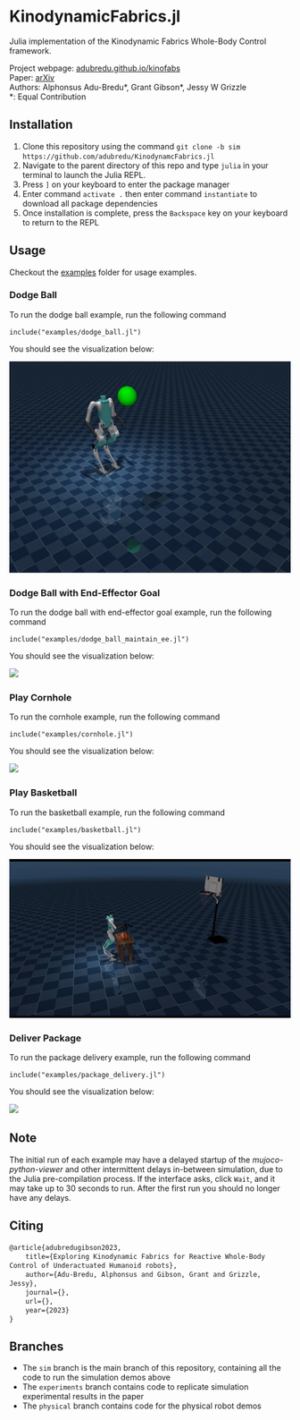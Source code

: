 # KinodynamicFabrics.jl
Julia implementation of the Kinodynamic Fabrics Whole-Body Control framework.

Project webpage: [adubredu.github.io/kinofabs](http://adubredu.github.io/kinofabs)  
Paper:      [arXiv](https://arxiv.org/abs/2303.04279)  
Authors:    Alphonsus Adu-Bredu*, Grant Gibson*, Jessy W Grizzle  
*: Equal Contribution

## Installation
1. Clone this repository using the command `git clone -b sim https://github.com/adubredu/KinodynamcFabrics.jl`
2. Navigate to the parent directory of this repo and type  `julia` in your terminal to launch the Julia REPL.
3. Press `]` on your keyboard to enter the package manager 
4. Enter command `activate .` then enter command `instantiate` to download all package dependencies
5. Once installation is complete, press the `Backspace` key on your keyboard to return to the REPL

## Usage
Checkout the [examples](examples) folder for usage examples.

### Dodge Ball
To run the dodge ball example, run the following command
```
include("examples/dodge_ball.jl")
```

You should see the visualization below:


![](media/dodge.gif)

### Dodge Ball with End-Effector Goal
To run the dodge ball with end-effector goal example, run the following command
```
include("examples/dodge_ball_maintain_ee.jl")
```

You should see the visualization below:


![](media/trailer.gif)

### Play Cornhole
To run the cornhole example, run the following command
```
include("examples/cornhole.jl")
```

You should see the visualization below:


![](media/cornhole.gif)

### Play Basketball
To run the basketball example, run the following command
```
include("examples/basketball.jl")
```

You should see the visualization below:


![](media/basketball.gif)


### Deliver Package
To run the package delivery example, run the following command
```
include("examples/package_delivery.jl")
```

You should see the visualization below:


![](media/package_delivery.gif)


## Note
The initial run of each example may have a delayed startup of the *mujoco-python-viewer* and other intermittent delays in-between simulation, due to the Julia pre-compilation process. If the interface asks, click `Wait`, and it may take up to 30 seconds to run. After the first run you should no longer have any delays. 

## Citing
```
@article{adubredugibson2023,
    title={Exploring Kinodynamic Fabrics for Reactive Whole-Body Control of Underactuated Humanoid robots},
    author={Adu-Bredu, Alphonsus and Gibson, Grant and Grizzle, Jessy},
    journal={},
    url={},
    year={2023}
}
```

## Branches
* The `sim` branch is the main branch of this repository, containing all the code to run the simulation demos above
* The  `experiments` branch contains code to replicate simulation experimental results in the paper
* The `physical` branch contains code for the physical robot demos
